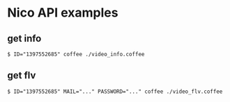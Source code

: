 # Nico API examples

## get info

```
$ ID="1397552685" coffee ./video_info.coffee
```

## get flv

```
$ ID="1397552685" MAIL="..." PASSWORD="..." coffee ./video_flv.coffee
```
